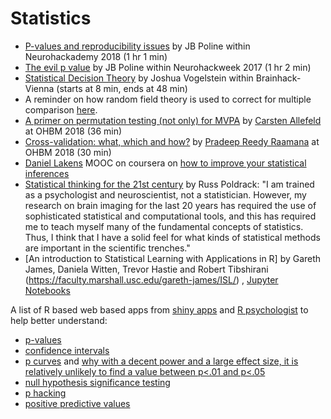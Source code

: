 # Statistics

-   [P-values and reproducibility issues](https://neurohackademy.org/course/p-values-and-reproducibility-issues/) by JB Poline within Neurohackademy 2018 (1 hr 1 min)
-   [The evil p value](https://neurohackademy.org/course/the-evil-p-value/) by JB Poline within Neurohackweek 2017 (1 hr 2 min)
-   [Statistical Decision Theory](https://www.youtube.com/watch?v=OT1i2SKfGPM&index=2&t=0s&list=PLNt4AJV1JZbcCs84XEbN9XdXBXN9U-kyT) by Joshua Vogelstein within Brainhack-Vienna (starts at 8 min, ends at 48 min)
-   A reminder on how random field theory is used to correct for multiple comparison [here](http://imaging.mrc-cbu.cam.ac.uk/imaging/PrinciplesRandomFields).
-   [A primer on permutation testing (not only) for MVPA](https://www.pathlms.com/ohbm/courses/8246/sections/12542/video_presentations/116074) by [Carsten Allefeld](https://twitter.com/c_allefeld) at OHBM 2018 (36 min)
-   [Cross-validation: what, which and how?](https://www.pathlms.com/ohbm/courses/8246/sections/12542/video_presentations/116075) by [Pradeep Reedy Raamana](https://twitter.com/raamana_) at OHBM 2018 (30 min)
-   [Daniel Lakens](https://twitter.com/lakens) MOOC on coursera on [how to improve your statistical inferences](https://www.coursera.org/learn/statistical-inferences)
-   [Statistical thinking for the 21st century](http://statsthinking21.org/) by Russ Poldrack: "I am trained as a psychologist and neuroscientist, not a statistician. However, my research on brain imaging for the last 20 years has required the use of sophisticated statistical and computational tools, and this has required me to teach myself many of the fundamental concepts of statistics. Thus, I think that I have a solid feel for what kinds of statistical methods are important in the scientific trenches."
- [An introduction to Statistical Learning with Applications in R] by Gareth James, Daniela Witten, Trevor Hastie and Robert Tibshirani (https://faculty.marshall.usc.edu/gareth-james/ISL/) , [Jupyter Notebooks](https://github.com/JWarmenhoven/ISLR-python)

A list of R based web based apps from [shiny apps](http://shinyapps.org/) and [R psychologist](http://rpsychologist.com/) to help better understand:

-   [p-values](https://www.shinyapps.org/apps/vs-mpr/)
-   [confidence intervals](http://rpsychologist.com/d3/CI/)
-   [p curves](https://shinyapps.org/apps/p-checker/) and [why with a decent power and a large effect size, it is relatively unlikely to find a value between p<.01 and p<.05](http://rpsychologist.com/d3/pdist/)
-   [null hypothesis significance testing](http://rpsychologist.com/d3/NHST/)
-   [p hacking](https://www.shinyapps.org/apps/p-hacker/)
-   [positive predictive values](http://shinyapps.org/showapp.php?app=https://tellmi.psy.lmu.de/felix/PPV&by=Michael%20Zehetleitner%20and%20Felix%20Sch%C3%B6nbrodt&title=When%20does%20a%20significant%20p-value%20indicate%20a%20true%20effect?&shorttitle=When%20does%20a%20significant%20p-value%20indicate%20a%20true%20effect?)
